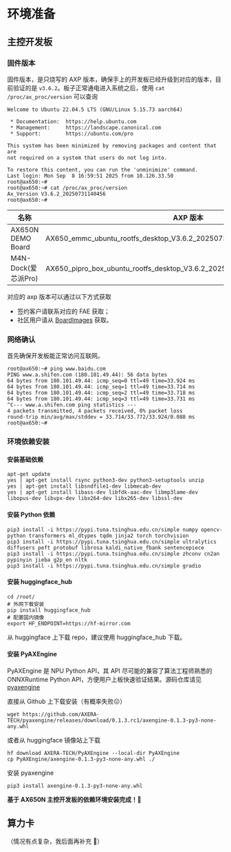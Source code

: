 # 环境准备

## 主控开发板

### 固件版本

固件版本，是只烧写的 AXP 版本，确保手上的开发板已经升级到对应的版本，目前验证的是 `v3.6.2`。板子正常通电进入系统之后，使用 `cat /proc/ax_proc/version` 可以查询

```
Welcome to Ubuntu 22.04.5 LTS (GNU/Linux 5.15.73 aarch64)

 * Documentation:  https://help.ubuntu.com
 * Management:     https://landscape.canonical.com
 * Support:        https://ubuntu.com/pro

This system has been minimized by removing packages and content that are
not required on a system that users do not log into.

To restore this content, you can run the 'unminimize' command.
Last login: Mon Sep  8 16:59:51 2025 from 10.126.33.50
root@ax650:~#
root@ax650:~# cat /proc/ax_proc/version
Ax_Version V3.6.2_20250731140456
root@ax650:~#

```

| 名称                | AXP 版本                                                     | OS:CMM |
| ------------------- | ------------------------------------------------------------ | ------ |
| AX650N DEMO Board   | AX650_emmc_ubuntu_rootfs_desktop_V3.6.2_20250731140456_NO26076_sdk | 6 : 10 |
| M4N-Dock(爱芯派Pro) | AX650_pipro_box_ubuntu_rootfs_desktop_V3.6.2_20250603154858_NO4873_sdk.axp | 4 : 4  |

对应的 axp 版本可以通过以下方式获取

- 签约客户请联系对应的 FAE 获取；
- 社区用户请从 [BoardImages](https://hf-mirror.com/AXERA-TECH/BoardImages) 获取。

### 网络确认

首先确保开发板能正常访问互联网。

```
root@ax650:~# ping www.baidu.com
PING www.a.shifen.com (180.101.49.44): 56 data bytes
64 bytes from 180.101.49.44: icmp_seq=0 ttl=49 time=33.924 ms
64 bytes from 180.101.49.44: icmp_seq=1 ttl=49 time=33.714 ms
64 bytes from 180.101.49.44: icmp_seq=2 ttl=49 time=33.718 ms
64 bytes from 180.101.49.44: icmp_seq=3 ttl=49 time=33.731 ms
^C--- www.a.shifen.com ping statistics ---
4 packets transmitted, 4 packets received, 0% packet loss
round-trip min/avg/max/stddev = 33.714/33.772/33.924/0.088 ms
root@ax650:~#
```

### 环境依赖安装

#### 安装基础依赖

```
apt-get update
yes | apt-get install rsync python3-dev python3-setuptools unzip
yes | apt-get install libsndfile1-dev libmecab-dev
yes | apt-get install libass-dev libfdk-aac-dev libmp3lame-dev libopus-dev libvpx-dev libx264-dev libx265-dev libssl-dev
```

#### 安装 Python 依赖

```
pip3 install -i https://pypi.tuna.tsinghua.edu.cn/simple numpy opencv-python transformers ml_dtypes tqdm jinja2 torch torchvision
pip3 install -i https://pypi.tuna.tsinghua.edu.cn/simple ultralytics diffusers peft protobuf librosa kaldi_native_fbank sentencepiece
pip3 install -i https://pypi.tuna.tsinghua.edu.cn/simple zhconv cn2an pypinyin jieba g2p_en nltk
pip3 install -i https://pypi.tuna.tsinghua.edu.cn/simple gradio
```

#### 安装 huggingface_hub

```
cd /root/
# 外网下载安装
pip install huggingface_hub
# 配置国内镜像
export HF_ENDPOINT=https://hf-mirror.com
```

从 huggingface 上下载 repo，建议使用 huggingface_hub 下载。

#### 安装 PyAXEngine

PyAXEngine 是 NPU Python API，其 API 尽可能的兼容了算法工程师熟悉的 ONNXRuntime Python API，方便用户上板快速验证结果。源码仓库请见 [pyaxengine
](https://github.com/AXERA-TECH/pyaxengine)


直接从 Github 上下载安装（有概率失败😖）

```
wget https://github.com/AXERA-TECH/pyaxengine/releases/download/0.1.3.rc1/axengine-0.1.3-py3-none-any.whl
```

或者从 huggingface 镜像站上下载

```
hf download AXERA-TECH/PyAXEngine --local-dir PyAXEngine
cp PyAXEngine/axengine-0.1.3-py3-none-any.whl ./
```

安装 pyaxengine

```
pip3 install axengine-0.1.3-py3-none-any.whl
```

**基于 AX650N 主控开发板的依赖环境安装完成！🚀**

## 算力卡
（情况有点复杂，我后面再补充 🧐）

